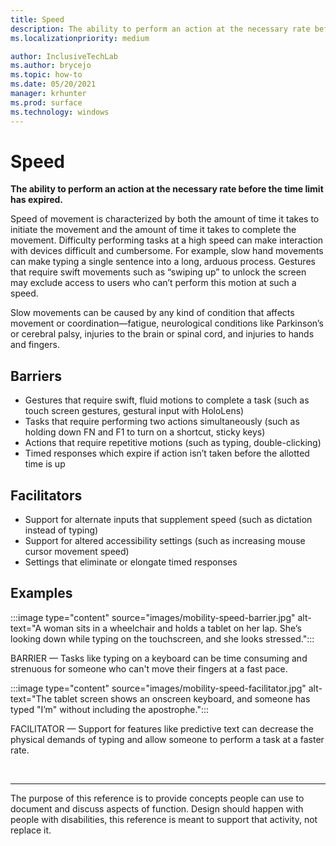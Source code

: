 ```yaml
---
title: Speed
description: The ability to perform an action at the necessary rate before the time limit has expired
ms.localizationpriority: medium

author: InclusiveTechLab
ms.author: brycejo 
ms.topic: how-to
ms.date: 05/20/2021
manager: krhunter
ms.prod: surface
ms.technology: windows
---
```


# Speed

**The ability to perform an action at the necessary rate before the time limit has expired.**

Speed of movement is characterized by both the amount of time it takes to initiate the movement and the amount of time it takes to complete the movement. Difficulty performing tasks at a high speed can make interaction with devices difficult and cumbersome. For example, slow hand movements can make typing a single sentence into a long, arduous process. Gestures that require swift movements such as “swiping up” to unlock the screen may exclude access to users who can’t perform this motion at such a speed.

Slow movements can be caused by any kind of condition that affects movement or coordination—fatigue, neurological conditions like Parkinson’s or cerebral palsy, injuries to the brain or spinal cord, and injuries to hands and fingers.


## Barriers
* Gestures that require swift, fluid motions to complete a task (such as touch screen gestures, gestural input with HoloLens)​
* Tasks that require performing two actions simultaneously (such as holding down FN and F1 to turn on a shortcut, sticky keys)​
* Actions that require repetitive motions (such as typing, double-clicking)​
* Timed responses which expire if action isn’t taken before the allotted time is up​

## Facilitators

* Support for alternate inputs that supplement speed (such as dictation instead of typing)​
* Support for altered accessibility settings (such as increasing mouse cursor movement speed)​
* Settings that eliminate or elongate timed responses​


## Examples

:::image type="content" source="images/mobility-speed-barrier.jpg" alt-text="A woman sits in a wheelchair and holds a tablet on her lap. She’s looking down while typing on the touchscreen, and she looks stressed.":::

BARRIER — Tasks like typing on a keyboard can be time consuming and strenuous for someone who can't move their fingers at a fast pace.

:::image type="content" source="images/mobility-speed-facilitator.jpg" alt-text="The tablet screen shows an onscreen keyboard, and someone has typed &quot;I’m&quot; without including the apostrophe.":::

FACILITATOR — Support for features like predictive text can decrease the physical demands of typing and allow someone to perform a task at a faster rate.

&nbsp;

[comment]: # (Footer statement)
___
The purpose of this reference is to provide concepts people can use to document and discuss aspects of function. Design should happen with people with disabilities, this reference is meant to support that activity, not replace it. 